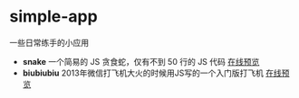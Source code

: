 # simple-app
一些日常练手的小应用

* **snake** 一个简易的 JS 贪食蛇，仅有不到 50 行的 JS 代码 [在线预览](https://662.github.io/simple-apps/snake/)
* **biubiubiu** 2013年微信打飞机大火的时候用JS写的一个入门版打飞机 [在线预览](https://662.github.io/simple-apps/biubiubiu/)
